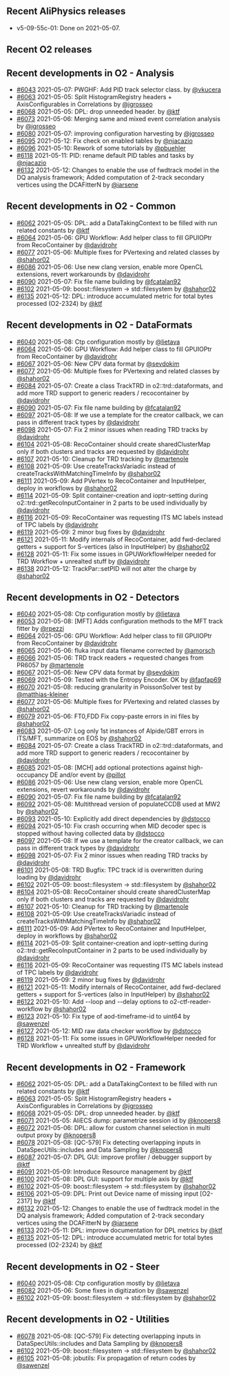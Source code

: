 ## Recent AliPhysics releases
- v5-09-55c-01: Done on 2021-05-07.
## Recent O2 releases
## Recent developments in O2 - Analysis
- [\#6043](https://github.com/AliceO2Group/AliceO2/pull/6043) 2021-05-07: PWGHF: Add PID track selector class. by [@vkucera](https://github.com/vkucera)
- [\#6063](https://github.com/AliceO2Group/AliceO2/pull/6063) 2021-05-05: Split HistogramRegistry headers + AxisConfigurables in Correlations  by [@jgrosseo](https://github.com/jgrosseo)
- [\#6068](https://github.com/AliceO2Group/AliceO2/pull/6068) 2021-05-05: DPL: drop unneeded header. by [@ktf](https://github.com/ktf)
- [\#6073](https://github.com/AliceO2Group/AliceO2/pull/6073) 2021-05-06: Merging same and mixed event correlation analysis by [@jgrosseo](https://github.com/jgrosseo)
- [\#6080](https://github.com/AliceO2Group/AliceO2/pull/6080) 2021-05-07: improving configuration harvesting by [@jgrosseo](https://github.com/jgrosseo)
- [\#6095](https://github.com/AliceO2Group/AliceO2/pull/6095) 2021-05-12: Fix check on enabled tables by [@njacazio](https://github.com/njacazio)
- [\#6096](https://github.com/AliceO2Group/AliceO2/pull/6096) 2021-05-10: Rework of some tutorials by [@pbuehler](https://github.com/pbuehler)
- [\#6118](https://github.com/AliceO2Group/AliceO2/pull/6118) 2021-05-11: PID: rename default PID tables and tasks by [@njacazio](https://github.com/njacazio)
- [\#6132](https://github.com/AliceO2Group/AliceO2/pull/6132) 2021-05-12: Changes to enable the use of fwdtrack model in the DQ analysis framework; Added computation of 2-track secondary vertices using the DCAFitterN by [@iarsene](https://github.com/iarsene)
## Recent developments in O2 - Common
- [\#6062](https://github.com/AliceO2Group/AliceO2/pull/6062) 2021-05-05: DPL: add a DataTakingContext to be filled with run related constants by [@ktf](https://github.com/ktf)
- [\#6064](https://github.com/AliceO2Group/AliceO2/pull/6064) 2021-05-06: GPU Workflow: Add helper class to fill GPUIOPtr from RecoContainer by [@davidrohr](https://github.com/davidrohr)
- [\#6077](https://github.com/AliceO2Group/AliceO2/pull/6077) 2021-05-06: Multiple fixes for PVertexing and related classes by [@shahor02](https://github.com/shahor02)
- [\#6086](https://github.com/AliceO2Group/AliceO2/pull/6086) 2021-05-06: Use new clang version, enable more OpenCL extensions, revert workarounds by [@davidrohr](https://github.com/davidrohr)
- [\#6090](https://github.com/AliceO2Group/AliceO2/pull/6090) 2021-05-07: Fix file name building by [@fcatalan92](https://github.com/fcatalan92)
- [\#6102](https://github.com/AliceO2Group/AliceO2/pull/6102) 2021-05-09: boost::filesystem -> std::filesystem by [@shahor02](https://github.com/shahor02)
- [\#6135](https://github.com/AliceO2Group/AliceO2/pull/6135) 2021-05-12: DPL: introduce accumulated metric for total bytes processed (O2-2324) by [@ktf](https://github.com/ktf)
## Recent developments in O2 - DataFormats
- [\#6040](https://github.com/AliceO2Group/AliceO2/pull/6040) 2021-05-08: Ctp configuration mostly by [@lietava](https://github.com/lietava)
- [\#6064](https://github.com/AliceO2Group/AliceO2/pull/6064) 2021-05-06: GPU Workflow: Add helper class to fill GPUIOPtr from RecoContainer by [@davidrohr](https://github.com/davidrohr)
- [\#6067](https://github.com/AliceO2Group/AliceO2/pull/6067) 2021-05-06: New CPV data format by [@sevdokim](https://github.com/sevdokim)
- [\#6077](https://github.com/AliceO2Group/AliceO2/pull/6077) 2021-05-06: Multiple fixes for PVertexing and related classes by [@shahor02](https://github.com/shahor02)
- [\#6084](https://github.com/AliceO2Group/AliceO2/pull/6084) 2021-05-07: Create a class TrackTRD in o2::trd::dataformats, and add more TRD support to generic readers / recocontainer by [@davidrohr](https://github.com/davidrohr)
- [\#6090](https://github.com/AliceO2Group/AliceO2/pull/6090) 2021-05-07: Fix file name building by [@fcatalan92](https://github.com/fcatalan92)
- [\#6097](https://github.com/AliceO2Group/AliceO2/pull/6097) 2021-05-08: If we use a template for the creator callback, we can pass in different track types by [@davidrohr](https://github.com/davidrohr)
- [\#6098](https://github.com/AliceO2Group/AliceO2/pull/6098) 2021-05-07: Fix 2 minor issues when reading TRD tracks by [@davidrohr](https://github.com/davidrohr)
- [\#6104](https://github.com/AliceO2Group/AliceO2/pull/6104) 2021-05-08: RecoContainer should create sharedClusterMap only if both clusters and tracks are requested by [@davidrohr](https://github.com/davidrohr)
- [\#6107](https://github.com/AliceO2Group/AliceO2/pull/6107) 2021-05-10: Cleanup for TRD tracking by [@martenole](https://github.com/martenole)
- [\#6108](https://github.com/AliceO2Group/AliceO2/pull/6108) 2021-05-09: Use createTracksVariadic instead of createTracksWithMatchingTimeInfo by [@shahor02](https://github.com/shahor02)
- [\#6111](https://github.com/AliceO2Group/AliceO2/pull/6111) 2021-05-09: Add PVertex to RecoContainer and InputHelper, deploy in workflows by [@shahor02](https://github.com/shahor02)
- [\#6114](https://github.com/AliceO2Group/AliceO2/pull/6114) 2021-05-09: Split container-creation and ioptr-setting during o2::trd::getRecoInputContainer in 2 parts to be used individually by [@davidrohr](https://github.com/davidrohr)
- [\#6116](https://github.com/AliceO2Group/AliceO2/pull/6116) 2021-05-09: RecoContainer was requesting ITS MC labels instead of TPC labels by [@davidrohr](https://github.com/davidrohr)
- [\#6119](https://github.com/AliceO2Group/AliceO2/pull/6119) 2021-05-09: 2 minor bug fixes by [@davidrohr](https://github.com/davidrohr)
- [\#6121](https://github.com/AliceO2Group/AliceO2/pull/6121) 2021-05-11: Modify internals of RecoContainer, add fwd-declared getters + support for S-vertices (also in InputHelper) by [@shahor02](https://github.com/shahor02)
- [\#6128](https://github.com/AliceO2Group/AliceO2/pull/6128) 2021-05-11: Fix some issues in GPUWorkflowHelper needed for TRD Workflow + unrealted stuff by [@davidrohr](https://github.com/davidrohr)
- [\#6138](https://github.com/AliceO2Group/AliceO2/pull/6138) 2021-05-12: TrackPar::setPID will not alter the charge by [@shahor02](https://github.com/shahor02)
## Recent developments in O2 - Detectors
- [\#6040](https://github.com/AliceO2Group/AliceO2/pull/6040) 2021-05-08: Ctp configuration mostly by [@lietava](https://github.com/lietava)
- [\#6053](https://github.com/AliceO2Group/AliceO2/pull/6053) 2021-05-08: [MFT] Adds configuration methods to the MFT track fitter by [@rpezzi](https://github.com/rpezzi)
- [\#6064](https://github.com/AliceO2Group/AliceO2/pull/6064) 2021-05-06: GPU Workflow: Add helper class to fill GPUIOPtr from RecoContainer by [@davidrohr](https://github.com/davidrohr)
- [\#6065](https://github.com/AliceO2Group/AliceO2/pull/6065) 2021-05-06: fluka input data filename corrected by [@amorsch](https://github.com/amorsch)
- [\#6066](https://github.com/AliceO2Group/AliceO2/pull/6066) 2021-05-06: TRD track readers + requested changes from PR6057 by [@martenole](https://github.com/martenole)
- [\#6067](https://github.com/AliceO2Group/AliceO2/pull/6067) 2021-05-06: New CPV data format by [@sevdokim](https://github.com/sevdokim)
- [\#6069](https://github.com/AliceO2Group/AliceO2/pull/6069) 2021-05-09: Tested with the Entropy Encoder. OK by [@fapfap69](https://github.com/fapfap69)
- [\#6070](https://github.com/AliceO2Group/AliceO2/pull/6070) 2021-05-08: reducing granularity in PoissonSolver test by [@matthias-kleiner](https://github.com/matthias-kleiner)
- [\#6077](https://github.com/AliceO2Group/AliceO2/pull/6077) 2021-05-06: Multiple fixes for PVertexing and related classes by [@shahor02](https://github.com/shahor02)
- [\#6079](https://github.com/AliceO2Group/AliceO2/pull/6079) 2021-05-06: FT0,FDD Fix copy-paste errors in ini files by [@shahor02](https://github.com/shahor02)
- [\#6083](https://github.com/AliceO2Group/AliceO2/pull/6083) 2021-05-07: Log only 1st instances of Alpide/GBT errors in ITS/MFT, summarize on EOS by [@shahor02](https://github.com/shahor02)
- [\#6084](https://github.com/AliceO2Group/AliceO2/pull/6084) 2021-05-07: Create a class TrackTRD in o2::trd::dataformats, and add more TRD support to generic readers / recocontainer by [@davidrohr](https://github.com/davidrohr)
- [\#6085](https://github.com/AliceO2Group/AliceO2/pull/6085) 2021-05-08: [MCH] add optional protections against high-occupancy DE and/or event by [@pillot](https://github.com/pillot)
- [\#6086](https://github.com/AliceO2Group/AliceO2/pull/6086) 2021-05-06: Use new clang version, enable more OpenCL extensions, revert workarounds by [@davidrohr](https://github.com/davidrohr)
- [\#6090](https://github.com/AliceO2Group/AliceO2/pull/6090) 2021-05-07: Fix file name building by [@fcatalan92](https://github.com/fcatalan92)
- [\#6092](https://github.com/AliceO2Group/AliceO2/pull/6092) 2021-05-08: Multithread version of populateCCDB used at MW2 by [@shahor02](https://github.com/shahor02)
- [\#6093](https://github.com/AliceO2Group/AliceO2/pull/6093) 2021-05-10: Explicitly add direct dependencies by [@dstocco](https://github.com/dstocco)
- [\#6094](https://github.com/AliceO2Group/AliceO2/pull/6094) 2021-05-10: Fix crash occurring when MID decoder spec is stopped without having collected data by [@dstocco](https://github.com/dstocco)
- [\#6097](https://github.com/AliceO2Group/AliceO2/pull/6097) 2021-05-08: If we use a template for the creator callback, we can pass in different track types by [@davidrohr](https://github.com/davidrohr)
- [\#6098](https://github.com/AliceO2Group/AliceO2/pull/6098) 2021-05-07: Fix 2 minor issues when reading TRD tracks by [@davidrohr](https://github.com/davidrohr)
- [\#6101](https://github.com/AliceO2Group/AliceO2/pull/6101) 2021-05-08: TRD Bugfix: TPC track id is overwritten during loading by [@davidrohr](https://github.com/davidrohr)
- [\#6102](https://github.com/AliceO2Group/AliceO2/pull/6102) 2021-05-09: boost::filesystem -> std::filesystem by [@shahor02](https://github.com/shahor02)
- [\#6104](https://github.com/AliceO2Group/AliceO2/pull/6104) 2021-05-08: RecoContainer should create sharedClusterMap only if both clusters and tracks are requested by [@davidrohr](https://github.com/davidrohr)
- [\#6107](https://github.com/AliceO2Group/AliceO2/pull/6107) 2021-05-10: Cleanup for TRD tracking by [@martenole](https://github.com/martenole)
- [\#6108](https://github.com/AliceO2Group/AliceO2/pull/6108) 2021-05-09: Use createTracksVariadic instead of createTracksWithMatchingTimeInfo by [@shahor02](https://github.com/shahor02)
- [\#6111](https://github.com/AliceO2Group/AliceO2/pull/6111) 2021-05-09: Add PVertex to RecoContainer and InputHelper, deploy in workflows by [@shahor02](https://github.com/shahor02)
- [\#6114](https://github.com/AliceO2Group/AliceO2/pull/6114) 2021-05-09: Split container-creation and ioptr-setting during o2::trd::getRecoInputContainer in 2 parts to be used individually by [@davidrohr](https://github.com/davidrohr)
- [\#6116](https://github.com/AliceO2Group/AliceO2/pull/6116) 2021-05-09: RecoContainer was requesting ITS MC labels instead of TPC labels by [@davidrohr](https://github.com/davidrohr)
- [\#6119](https://github.com/AliceO2Group/AliceO2/pull/6119) 2021-05-09: 2 minor bug fixes by [@davidrohr](https://github.com/davidrohr)
- [\#6121](https://github.com/AliceO2Group/AliceO2/pull/6121) 2021-05-11: Modify internals of RecoContainer, add fwd-declared getters + support for S-vertices (also in InputHelper) by [@shahor02](https://github.com/shahor02)
- [\#6122](https://github.com/AliceO2Group/AliceO2/pull/6122) 2021-05-10: Add --loop and --delay options to o2-ctf-reader-workflow by [@shahor02](https://github.com/shahor02)
- [\#6123](https://github.com/AliceO2Group/AliceO2/pull/6123) 2021-05-10: Fix type of aod-timeframe-id to uint64 by [@sawenzel](https://github.com/sawenzel)
- [\#6127](https://github.com/AliceO2Group/AliceO2/pull/6127) 2021-05-12: MID raw data checker workflow by [@dstocco](https://github.com/dstocco)
- [\#6128](https://github.com/AliceO2Group/AliceO2/pull/6128) 2021-05-11: Fix some issues in GPUWorkflowHelper needed for TRD Workflow + unrealted stuff by [@davidrohr](https://github.com/davidrohr)
## Recent developments in O2 - Framework
- [\#6062](https://github.com/AliceO2Group/AliceO2/pull/6062) 2021-05-05: DPL: add a DataTakingContext to be filled with run related constants by [@ktf](https://github.com/ktf)
- [\#6063](https://github.com/AliceO2Group/AliceO2/pull/6063) 2021-05-05: Split HistogramRegistry headers + AxisConfigurables in Correlations  by [@jgrosseo](https://github.com/jgrosseo)
- [\#6068](https://github.com/AliceO2Group/AliceO2/pull/6068) 2021-05-05: DPL: drop unneeded header. by [@ktf](https://github.com/ktf)
- [\#6071](https://github.com/AliceO2Group/AliceO2/pull/6071) 2021-05-05: AliECS dump: parametrize session id by [@knopers8](https://github.com/knopers8)
- [\#6072](https://github.com/AliceO2Group/AliceO2/pull/6072) 2021-05-06: DPL: allow for custom channel selection in multi output proxy by [@knopers8](https://github.com/knopers8)
- [\#6078](https://github.com/AliceO2Group/AliceO2/pull/6078) 2021-05-08: [QC-579] Fix detecting overlapping inputs in DataSpecUtils::includes and Data Sampling by [@knopers8](https://github.com/knopers8)
- [\#6087](https://github.com/AliceO2Group/AliceO2/pull/6087) 2021-05-07: DPL GUI: improve profiler / debugger support by [@ktf](https://github.com/ktf)
- [\#6091](https://github.com/AliceO2Group/AliceO2/pull/6091) 2021-05-09: Introduce Resource management by [@ktf](https://github.com/ktf)
- [\#6100](https://github.com/AliceO2Group/AliceO2/pull/6100) 2021-05-08: DPL GUI: support for multiple axis by [@ktf](https://github.com/ktf)
- [\#6102](https://github.com/AliceO2Group/AliceO2/pull/6102) 2021-05-09: boost::filesystem -> std::filesystem by [@shahor02](https://github.com/shahor02)
- [\#6106](https://github.com/AliceO2Group/AliceO2/pull/6106) 2021-05-09: DPL: Print out Device name of missing input [O2-2317] by [@ktf](https://github.com/ktf)
- [\#6132](https://github.com/AliceO2Group/AliceO2/pull/6132) 2021-05-12: Changes to enable the use of fwdtrack model in the DQ analysis framework; Added computation of 2-track secondary vertices using the DCAFitterN by [@iarsene](https://github.com/iarsene)
- [\#6133](https://github.com/AliceO2Group/AliceO2/pull/6133) 2021-05-11: DPL: improve documentation for DPL metrics by [@ktf](https://github.com/ktf)
- [\#6135](https://github.com/AliceO2Group/AliceO2/pull/6135) 2021-05-12: DPL: introduce accumulated metric for total bytes processed (O2-2324) by [@ktf](https://github.com/ktf)
## Recent developments in O2 - Steer
- [\#6040](https://github.com/AliceO2Group/AliceO2/pull/6040) 2021-05-08: Ctp configuration mostly by [@lietava](https://github.com/lietava)
- [\#6082](https://github.com/AliceO2Group/AliceO2/pull/6082) 2021-05-06: Some fixes in digitization by [@sawenzel](https://github.com/sawenzel)
- [\#6102](https://github.com/AliceO2Group/AliceO2/pull/6102) 2021-05-09: boost::filesystem -> std::filesystem by [@shahor02](https://github.com/shahor02)
## Recent developments in O2 - Utilities
- [\#6078](https://github.com/AliceO2Group/AliceO2/pull/6078) 2021-05-08: [QC-579] Fix detecting overlapping inputs in DataSpecUtils::includes and Data Sampling by [@knopers8](https://github.com/knopers8)
- [\#6102](https://github.com/AliceO2Group/AliceO2/pull/6102) 2021-05-09: boost::filesystem -> std::filesystem by [@shahor02](https://github.com/shahor02)
- [\#6105](https://github.com/AliceO2Group/AliceO2/pull/6105) 2021-05-08: jobutils: Fix propagation of return codes by [@sawenzel](https://github.com/sawenzel)
